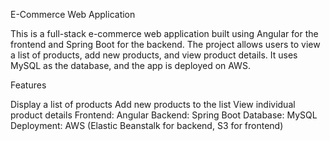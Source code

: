 E-Commerce Web Application

This is a full-stack e-commerce web application built using Angular for the frontend and Spring Boot for the backend. The project allows users to view a list of products, add new products, and view product details. It uses MySQL as the database, and the app is deployed on AWS.

Features

Display a list of products
Add new products to the list
View individual product details
Frontend: Angular
Backend: Spring Boot
Database: MySQL
Deployment: AWS (Elastic Beanstalk for backend, S3 for frontend)
